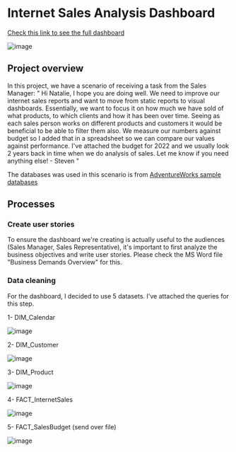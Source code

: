 # Internet Sales Analysis Dashboard

[Check this link to see the full dashboard](https://app.powerbi.com/view?r=eyJrIjoiOTE0MDU2YzctYTNiZi00NmUwLTgwOGEtZmU1YzM5YzhmNjA5IiwidCI6IjM1NDMyZDE1LTZjMGYtNDVhZS1iYzg5LTMzOGIwMGJlYmJiYSIsImMiOjh9&pageName=ReportSection)

![image](https://user-images.githubusercontent.com/113878177/200689791-6c60399c-23f1-4423-bb14-8cb4f20ecf8a.png)

## Project overview

In this project, we have a scenario of receiving a task from the Sales Manager:
  " Hi Natalie, I hope you are doing well. We need to improve our internet sales reports and want to move from static reports to visual dashboards. Essentially, we want to focus it on how much we have sold of what products, to which clients and how it has been over time. Seeing as each sales person works on different products and customers it would be beneficial to be able to filter them also. We measure our numbers against budget so I added that in a spreadsheet so we can compare our values against performance. I've attached the budget for 2022 and we usually look 2 years back in time when we do analysis of sales. Let me know if you need anything else! - Steven "
    
The databases was used in this scenario is from [AdventureWorks sample databases](https://learn.microsoft.com/en-us/sql/samples/adventureworks-install-configure?view=sql-server-ver15&tabs=ssms)

## Processes

### Create user stories

To ensure the dashboard we're creating is actually useful to the audiences (Sales Manager, Sales Representative), it's important to first analyze the business objectives and write user stories. Please check the MS Word file "Business Demands Overview" for this.

### Data cleaning

For the dashboard, I decided to use 5 datasets. I've attached the queries for this step.
 
 1- DIM_Calendar
 
  ![image](https://user-images.githubusercontent.com/113878177/200687130-ffd41d77-7fc3-4516-b9a0-ada57c3ea394.png)
  
  
 2- DIM_Customer
 
  ![image](https://user-images.githubusercontent.com/113878177/200687603-159d4220-3467-458e-b825-dfa4a458b7d3.png)
  
  
 3- DIM_Product
 
  ![image](https://user-images.githubusercontent.com/113878177/200687932-890440a9-7128-4912-83de-e91c8bd66bbc.png)
  
 4- FACT_InternetSales
 
  ![image](https://user-images.githubusercontent.com/113878177/200688036-b3431228-c11f-4f6c-9a65-464e0ab78c03.png)

  
 5- FACT_SalesBudget (send over file)
 
  ![image](https://user-images.githubusercontent.com/113878177/200688503-7045984d-633c-4fad-ac7b-dd158556a890.png)
  



